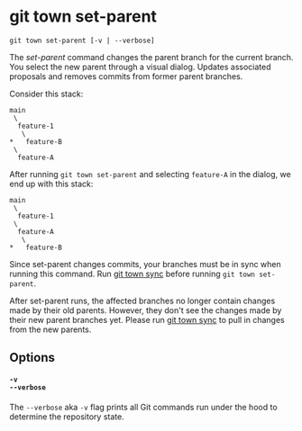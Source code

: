 # git town set-parent

```command-summary
git town set-parent [-v | --verbose]
```

The _set-parent_ command changes the parent branch for the current branch. You
select the new parent through a visual dialog. Updates associated proposals and
removes commits from former parent branches.

Consider this stack:

```
main
 \
  feature-1
   \
*   feature-B
 \
  feature-A
```

After running `git town set-parent` and selecting `feature-A` in the dialog, we
end up with this stack:

```
main
 \
  feature-1
 \
  feature-A
   \
*   feature-B
```

Since set-parent changes commits, your branches must be in sync when running
this command. Run [git town sync](sync.md) before running `git town set-parent`.

After set-parent runs, the affected branches no longer contain changes made by
their old parents. However, they don't see the changes made by their new parent
branches yet. Please run [git town sync](sync.md) to pull in changes from the
new parents.

## Options

#### `-v`<br>`--verbose`

The `--verbose` aka `-v` flag prints all Git commands run under the hood to
determine the repository state.
